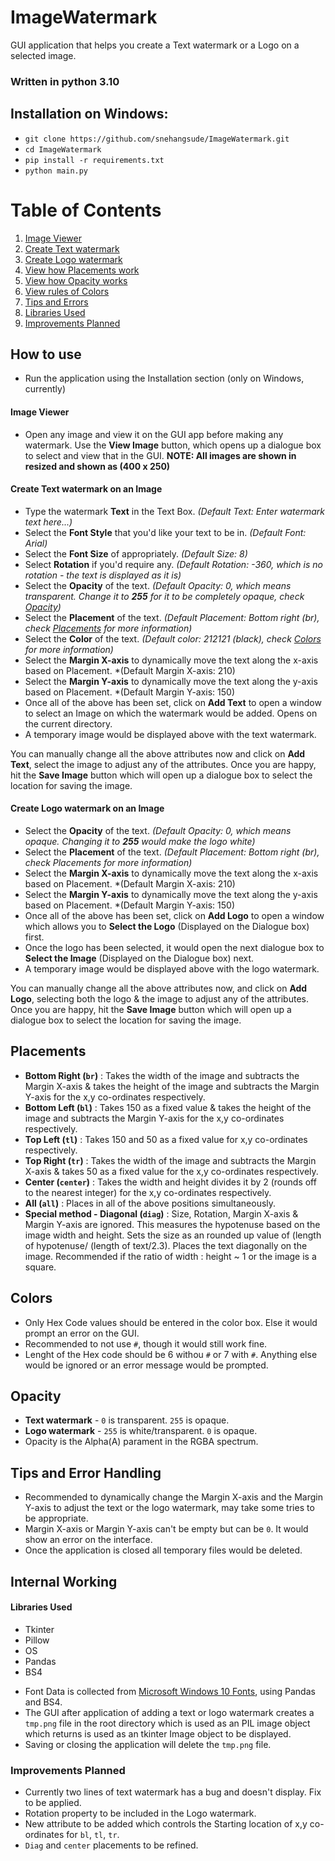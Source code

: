 # ImageWatermark

GUI application that helps you create a Text watermark or a Logo on a selected image. 

### Written in python 3.10 

## Installation on Windows:
* `git clone https://github.com/snehangsude/ImageWatermark.git`
* `cd ImageWatermark`
* `pip install -r requirements.txt`
* `python main.py`

# Table of Contents

1. [Image Viewer](#image-viewer)
2. [Create Text watermark](#create-text-watermark-on-an-image)
3. [Create Logo watermark](#create-logo-watermark-on-an-image)
4. [View how Placements work](#placements)
5. [View how Opacity works](#opacity)
6. [View rules of Colors](#colors)
7. [Tips and Errors](#tips-and-error-handling)
8. [Libraries Used](#libraries-used)
9. [Improvements Planned](#improvements-planned)


## How to use

* Run the application using the Installation section (only on Windows, currently)

#### Image Viewer

* Open any image and view it on the GUI app before making any watermark. Use the **View Image** button, which opens up a dialogue box to select and view that in the GUI.
**NOTE: All images are shown in resized and shown as (400 x 250)**

#### Create Text watermark on an Image

* Type the watermark **Text** in the Text Box. *(Default Text: Enter watermark text here...)*
* Select the **Font Style** that you'd like your text to be in. *(Default Font: Arial)*
* Select the **Font Size** of appropriately. *(Default Size: 8)*
* Select **Rotation** if you'd require any. *(Default Rotation: -360, which is no rotation - the text is displayed as it is)*
* Select the **Opacity** of the text. *(Default Opacity: 0, which means transparent. Change it to **255** for it to be completely opaque, check [Opacity](#opacity))*
* Select the **Placement** of the text. *(Default Placement: Bottom right (br), check [Placements](#placements) for more information)*
* Select the **Color** of the text. *(Default color: 212121 (black), check [Colors](#colors) for more information)*
* Select the **Margin X-axis** to dynamically move the text along the x-axis based on Placement. *(Default Margin X-axis: 210)
* Select the **Margin Y-axis** to dynamically move the text along the y-axis based on Placement. *(Default Margin Y-axis: 150)
* Once all of the above has been set, click on **Add Text** to open a window to select an Image on which the watermark would be added. Opens on the current directory.
* A temporary image would be displayed above with the text watermark. 

You can manually change all the above attributes now and click on **Add Text**, select the image to adjust any of the attributes. Once you are happy, hit the **Save Image** button which will open up a dialogue box to select the location for saving the image.  

#### Create Logo watermark on an Image

* Select the **Opacity** of the text. *(Default Opacity: 0, which means opaque. Changing it to **255** would make the logo white)*
* Select the **Placement** of the text. *(Default Placement: Bottom right (br), check Placements for more information)*
* Select the **Margin X-axis** to dynamically move the text along the x-axis based on Placement. *(Default Margin X-axis: 210)
* Select the **Margin Y-axis** to dynamically move the text along the y-axis based on Placement. *(Default Margin Y-axis: 150)
* Once all of the above has been set, click on **Add Logo** to open a window which allows you to **Select the Logo** (Displayed on the Dialogue box) first.
* Once the logo has been selected, it would open the next dialogue box to **Select the Image** (Displayed on the Dialogue box) next.
* A temporary image would be displayed above with the logo watermark.

You can manually change all the above attributes now, and click on **Add Logo**, selecting both the logo & the image to adjust any of the attributes. Once you are happy, hit the **Save Image** button which will open up a dialogue box to select the location for saving the image.  

## Placements

* **Bottom Right (`br`)** : Takes the width of the image and subtracts the Margin X-axis & takes the height of the image and subtracts the Margin Y-axis for the x,y co-ordinates respectively.
* **Bottom Left (`bl`)** : Takes 150 as a fixed value & takes the height of the image and subtracts the Margin Y-axis for the x,y co-ordinates respectively.
* **Top Left (`tl`)** : Takes 150 and 50 as a fixed value for x,y co-ordinates respectively.
* **Top Right (`tr`)** : Takes the width of the image and subtracts the Margin X-axis & takes 50 as a fixed value for the x,y co-ordinates respectively.
* **Center (`center`)** : Takes the width and height divides it by 2 (rounds off to the nearest integer) for the x,y co-ordinates respectively.
* **All (`all`)** : Places in all of the above positions simultaneously.
* **Special method -  Diagonal (`diag`)** : Size, Rotation, Margin X-axis & Margin Y-axis are ignored. This measures the hypotenuse based on the image width and height. Sets the size as an rounded up value of (length of hypotenuse/ (length of text/2.3). Places the text diagonally on the image. Recommended if the ratio of width : height ~ 1 or the image is a square.

## Colors

* Only Hex Code values should be entered in the color box. Else it would prompt an error on the GUI.
* Recommended to not use `#`, though it would still work fine.
* Lenght of the Hex code should be 6 withou `#` or 7 with `#`. Anything else would be ignored or an error message would be prompted.

## Opacity

* **Text watermark** -  `0` is transparent. `255` is opaque.
* **Logo watermark** - `255` is white/transparent. `0` is opaque.
* Opacity is the Alpha(A) parament in the RGBA spectrum. 

## Tips and Error Handling 
* Recommended to dynamically change the Margin X-axis and the Margin Y-axis to adjust the text or the logo watermark, may take some tries to be appropriate.
* Margin X-axis or Margin Y-axis can't be empty but can be `0`. It would show an error on the interface.
* Once the application is closed all temporary files would be deleted. 

## Internal Working

#### Libraries Used
* Tkinter
* Pillow
* OS
* Pandas
* BS4

- Font Data is collected from [Microsoft Windows 10 Fonts](https://docs.microsoft.com/en-us/typography/fonts/windows_10_font_list), using Pandas and BS4.
- The GUI after application of adding a text or logo watermark creates a `tmp.png` file in the root directory which is used as an PIL image object which returns is used as an tkinter Image object to be displayed.
- Saving or closing the application will delete the `tmp.png` file.

### Improvements Planned
- Currently two lines of text watermark has a bug and doesn't display. Fix to be applied. 
- Rotation property to be included in the Logo watermark.
- New attribute to be added which controls the Starting location of x,y co-ordinates for `bl`, `tl`, `tr`.
- `Diag` and `center` placements to be refined.
